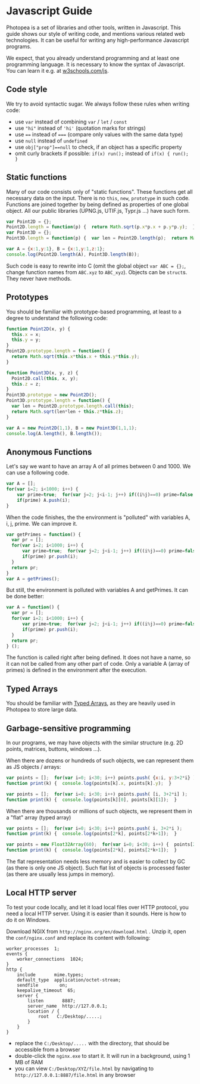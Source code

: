 # Javascript Guide

Photopea is a set of libraries and other tools, written in Javascript. This guide shows our style of writing code, 
and mentions various related web technologies. It can be useful for writing any high-performance Javascript programs.

We expect, that you already understand programming and at least one programming language.
It is necessary to know the syntax of Javascript. You can learn it e.g. at [w3schools.com/js](https://www.w3schools.com/js/).

## Code style
We try to avoid syntactic sugar. We always follow these rules when writing code:

- use `var` instead of combining `var` / `let` / `const`
- use `"hi"` instead of `'hi'` (quotation marks for strings)
- use `==` instead of `===` (compare only values with the same data type) 
- use `null` instead of `undefined`
- use `obj["prop"]==null` to check, if an object has a specific property
- omit curly brackets if possible: `if(x) run();`  instead of `if(x) { run(); }`

## Static functions

Many of our code consists only of "static functions". These functions get all necessary data on the input. 
There is no `this`, `new`, `prototype` in such code. Functions are joined together by being defined as properties of one global object.
All our public libraries (UPNG.js, UTIF.js, Typr.js ...) have such form.

```js
var Point2D = {};  
Point2D.length = function(p) {  return Math.sqrt(p.x*p.x + p.y*p.y);  }
var Point3D = {};  
Point3D.length = function(p) {  var len = Point2D.length(p);  return Math.sqrt(len*len + p.z*p.z);  }
```
```js
var A = {x:1,y:1}, B = {x:1,y:1,z:1};  
console.log(Point2D.length(A), Point3D.length(B));
```

Such code is easy to rewrite into C (omit the global object `var ABC = {};`, change function names from `ABC.xyz` to `ABC_xyz`). 
Objects can be `struct`s. They never have methods.

## Prototypes

You should be familiar with prototype-based programming, at least to a degree to understand the following code:

```js
function Point2D(x, y) {
  this.x = x;
  this.y = y;
}
Point2D.prototype.length = function() {
  return Math.sqrt(this.x*this.x + this.y*this.y);
}
```

```js
function Point3D(x, y, z) {
  Point2D.call(this, x, y);
  this.z = z;
}
Point3D.prototype = new Point2D();
Point3D.prototype.length = function() {
  var len = Point2D.prototype.length.call(this);
  return Math.sqrt(len*len + this.z*this.z);
}
```
```js
var A = new Point2D(1,1), B = new Point3D(1,1,1);  
console.log(A.length(), B.length());
```

## Anonymous Functions

Let's say we want to have an array A of all primes between 0 and 1000. We can use a following code.

```js
var A = [];
for(var i=2; i<1000; i++) {
    var prime=true;  for(var j=2; j<i-1; j++) if((i%j)==0) prime=false;
    if(prime) A.push(i);
}
```
When the code finishes, the the environment is "polluted" with variables A, i, j, prime. We can improve it.

```js
var getPrimes = function() {
  var pr = [];
  for(var i=2; i<1000; i++) {
      var prime=true;  for(var j=2; j<i-1; j++) if((i%j)==0) prime=false;
      if(prime) pr.push(i);
  }
  return pr;
}
var A = getPrimes();
```
But still, the environment is polluted with variables A and getPrimes. It can be done better:

```js
var A = function() {
  var pr = [];
  for(var i=2; i<1000; i++) {
      var prime=true;  for(var j=2; j<i-1; j++) if((i%j)==0) prime=false;
      if(prime) pr.push(i);
  }
  return pr;
} ();
```
The function is called right after being defined. It does not have a name, so it can not be called from any other part of code. Only a variable A (array of primes) is defined in the environment after the execution.

## Typed Arrays

You should be familiar with [Typed Arrays](https://developer.mozilla.org/en-US/docs/Web/JavaScript/Typed_arrays), 
as they are heavily used in Photopea to store large data.


## Garbage-sensitive programming

In our programs, we may have objects with the similar structure (e.g. 2D points, matrices, buttons, windows ...).

When there are dozens or hundreds of such objects, we can represent them as JS objects / arrays:

```js
var points = [];  for(var i=0; i<30; i++) points.push( {x:i, y:3+2*i} );
function print(k) {  console.log(points[k].x, points[k].y);  }
```

```js
var points = [];  for(var i=0; i<30; i++) points.push( [i, 3+2*i] );
function print(k) {  console.log(points[k][0], points[k][1]);  }
```

When there are thousands or millions of such objects, we represent them in a "flat" array (typed array)

```js
var points = [];  for(var i=0; i<30; i++) points.push( i, 3+2*i );
function print(k) {  console.log(points[2*k], points[2*k+1]);  }
```
```js
var points = new Float32Array(60);  for(var i=0; i<30; i++) {  points[2*i]=i;  points[2*i+1]=3+2*i;  }
function print(k) {  console.log(points[2*k], points[2*k+1]);  }
```

The flat representation needs less memory and is easier to collect by GC (as there is only one JS object).
Such flat list of objects is processed faster (as there are usually less jumps in memory).

## Local HTTP server

To test your code locally, and let it load local files over HTTP protocol, you need a local HTTP server. Using it is easier than it sounds. Here is how to do it on Windows.

Download NGIX from `http://nginx.org/en/download.html` . Unzip it, open the `conf/nginx.conf` and replace its content with following:

```
worker_processes  1;
events {
    worker_connections  1024;
}
http {
    include       mime.types;
    default_type  application/octet-stream;
    sendfile        on;
    keepalive_timeout  65;
    server {
        listen       8887;
        server_name  http://127.0.0.1;
        location / {
            root   C:/Desktop/.....;
        }
    }
}
```
- replace the `C:/Desktop/.....` with the directory, that should be accessible from a browser
- double-click the `nginx.exe` to start it. It will run in a background, using 1 MB of RAM 
- you can view `C:/Desktop/XYZ/file.html` by navigating to `http://127.0.0.1:8887/file.html` in any browser


